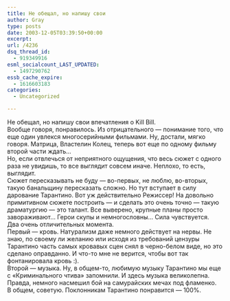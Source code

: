 ```yaml
---
title: Не обещал, но напишу свои
author: Gray
type: posts
date: 2003-12-05T03:39:50+00:00
excerpt:
url: /4236
dsq_thread_id:
  - 919349916
esml_socialcount_LAST_UPDATED:
  - 1497290762
essb_cache_expire:
  - 1616603183
categories:
  - Uncategorized

---
```








Не обещал, но напишу свои впечатления о Kill Bill.  
Вообще говоря, понравилось. Из отрицательного &#8212; понимание того, что еще один увлекся многосерийными фильмами. Ну, достали, мягко говоря. Матрица, Властелин Колец, теперь вот еще по одному фильму второй части ждать&#8230;  
Но, если отвлечься от неприятного ощущения, что весь сюжет с одного раза не увидишь, то все выглядит совсем иначе. Неплохо, то есть, выглядит.  
Сюжет пересказывать не буду &#8212; во-первых, не люблю, во-вторых, такую банальщину пересказать сложно. Но тут вступает в силу дарование Тарантино. Вот уж действительно Режиссер! На довольно примитивном сюжете построить &#8212; и сделать это очень точно &#8212; такую драматургию &#8212; это талант. Все выверено, крупные планы просто завораживают&#8230; Герои скупы и немногословны&#8230; Сила чувствуется.  
Два очень отличительных момента.  
Первый &#8212; кровь. Натурализм даже немного действует на нервы. Не знаю, по своему ли желанию или исходя из требований цензуры Тарантино часть самых кровавых сцен снял в черно-белом виде, но это сделано оправданно. И что-то мне не верится, чтобы вот так фонтанировала кровь :).  
Второй &#8212; музыка. Ну, в общем-то, любимую музыку Тарантино мы еще с &#171;Криминального чтива&#187; запомнили. И здесь музыка великолепна. Правда, немного насмешил бой на самурайских мечах под фламенко.  
В общем, советую. Поклонникам Тарантино понравится &#8212; 100%.